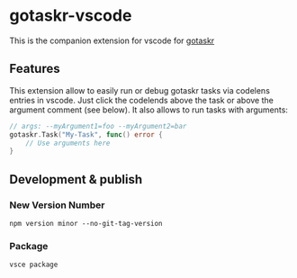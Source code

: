 # gotaskr-vscode

This is the companion extension for vscode for [gotaskr](https://github.com/Roemer/gotaskr)

## Features

This extension allow to easily run or debug gotaskr tasks via codelens entries in vscode.
Just click the codelends above the task or above the argument comment (see below).
It also allows to run tasks with arguments:
```go
// args: --myArgument1=foo --myArgument2=bar
gotaskr.Task("My-Task", func() error {
    // Use arguments here
}

```

## Development & publish

### New Version Number
```
npm version minor --no-git-tag-version
```

### Package
```
vsce package
```
